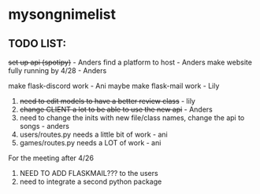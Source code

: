 # mysongnimelist



## TODO LIST:
~~set up api (spotipy)~~ - Anders
find a platform to host - Anders
make website fully running by 4/28 - Anders

make flask-discord work - Ani
maybe make flask-mail work - Lily

1. ~~need to edit models to have a better review class~~ - lily
2. ~~change CLIENT a lot to be able to use the new api~~ - Anders
3. need to change the inits with new file/class names, change the api to songs - anders
4. users/routes.py needs a little bit of work - ani
5. games/routes.py needs a LOT of work - ani

For the meeting after 4/26
1. NEED TO ADD FLASKMAIL??? to the users
2. need to integrate a second python package 

